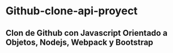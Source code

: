 # Github-clone-api-proyect
## Clon de Github con Javascript Orientado a Objetos, Nodejs, Webpack y Bootstrap
